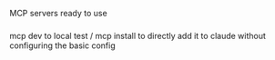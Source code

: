 MCP servers ready to use

###
mcp dev to local test / mcp install to directly add it to claude without configuring the basic config

